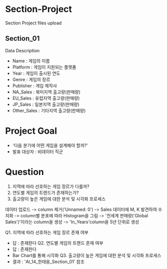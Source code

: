 # Section-Project
Section Project files upload

## Section_01
Data Description
- Name : 게임의 이름
- Platform : 게임이 지원되는 플랫폼
- Year : 게임이 출시된 연도
- Genre : 게임의 장르
- Publisher : 게임 제작사
- NA_Sales : 북미지역 출고량(판매량)
- EU_Sales : 유럽지역 출고량(판매량)
- JP_Sales : 일본지역 출고량(판매량)
- Other_Sales : 기타지역 출고량(판매량)

# Project Goal
- '다음 분기에 어떤 게임을 설계해야 할까?'
- 발표 대상자  : 비데이터 직군

# Question
1. 지역에 따라 선호하는 게임 장르가 다를까?
2. 연도별 게임의 트렌드가 존재하는가?
3. 출고량이 높은 게임에 대한 분석 및 시각화 프로세스

데이터 업로드 -> column 제거('Unnamed: 0') -> Sales 데이터에 M, K 발견하여 수치화 -> column별 분포에 따라 Histogram을 그림 -> '전세계 판매량('Global Sales')'이라는 column을 생성 -> 'In_Years'column을 5년 단위로 생성

Q1. 지역에 따라 선호하는 게임 장르 존재 여부
- 답 : 존재한다
Q2. 연도별 게임의 트랜드 존재 여부
- 답 : 존재한다
- Bar Chart를 통해 시각화
Q3. 출고량이 높은 게임에 대한 분석 및 시각화 프로세스
- 결과 : 'AI_14_한태웅_Section_01' 참조
